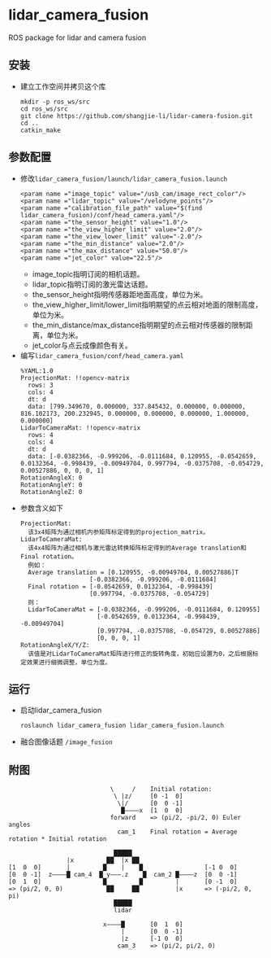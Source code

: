 # lidar_camera_fusion

ROS package for lidar and camera fusion

## 安装
 - 建立工作空间并拷贝这个库
   ```Shell
   mkdir -p ros_ws/src
   cd ros_ws/src
   git clone https://github.com/shangjie-li/lidar-camera-fusion.git
   cd ..
   catkin_make
   ```

## 参数配置
 - 修改`lidar_camera_fusion/launch/lidar_camera_fusion.launch`
   ```Shell
   <param name ="image_topic" value="/usb_cam/image_rect_color"/>
   <param name ="lidar_topic" value="/velodyne_points"/>
   <param name ="calibration_file_path" value="$(find lidar_camera_fusion)/conf/head_camera.yaml"/>
   <param name ="the_sensor_height" value="1.0"/>
   <param name ="the_view_higher_limit" value="2.0"/>
   <param name ="the_view_lower_limit" value="-2.0"/>
   <param name ="the_min_distance" value="2.0"/>
   <param name ="the_max_distance" value="50.0"/>
   <param name ="jet_color" value="22.5"/>
   ```
    - image_topic指明订阅的相机话题。
    - lidar_topic指明订阅的激光雷达话题。
    - the_sensor_height指明传感器距地面高度，单位为米。
    - the_view_higher_limit/lower_limit指明期望的点云相对地面的限制高度，单位为米。
    - the_min_distance/max_distance指明期望的点云相对传感器的限制距离，单位为米。
    - jet_color与点云成像颜色有关。
 - 编写`lidar_camera_fusion/conf/head_camera.yaml`
   ```Shell
   %YAML:1.0
   ProjectionMat: !!opencv-matrix
     rows: 3
     cols: 4
     dt: d
     data: [799.349670, 0.000000, 337.845432, 0.000000, 0.000000, 816.102173, 200.232945, 0.000000, 0.000000, 0.000000, 1.000000, 0.000000]
   LidarToCameraMat: !!opencv-matrix
     rows: 4
     cols: 4
     dt: d
     data: [-0.0382366, -0.999206, -0.0111684, 0.120955, -0.0542659, 0.0132364, -0.998439, -0.00949704, 0.997794, -0.0375708, -0.054729, 0.00527886, 0, 0, 0, 1]
   RotationAngleX: 0
   RotationAngleY: 0
   RotationAngleZ: 0
   ```
 - 参数含义如下
   ```Shell
   ProjectionMat:
     该3x4矩阵为通过相机内参矩阵标定得到的projection_matrix。
   LidarToCameraMat:
     该4x4矩阵为通过相机与激光雷达转换矩阵标定得到的Average translation和Final rotation。
     例如：
     Average translation = [0.120955, -0.00949704, 0.00527886]T
                      [-0.0382366, -0.999206, -0.0111684]
     Final rotation = [-0.0542659, 0.0132364, -0.998439]
                      [0.997794, -0.0375708, -0.054729]
     则：
     LidarToCameraMat = [-0.0382366, -0.999206, -0.0111684, 0.120955]
                        [-0.0542659, 0.0132364, -0.998439, -0.00949704]
                        [0.997794, -0.0375708, -0.054729, 0.00527886]
                        [0, 0, 0, 1]
   RotationAngleX/Y/Z:
     该值是对LidarToCameraMat矩阵进行修正的旋转角度，初始应设置为0，之后根据标定效果进行细微调整，单位为度。
   ```

## 运行
 - 启动lidar_camera_fusion
   ```Shell
   roslaunch lidar_camera_fusion lidar_camera_fusion.launch
   ```
 - 融合图像话题
   `/image_fusion`

## 附图
   ```Shell
                               \     /    Initial rotation:
                                \ |z/     [0 -1  0]
                                 \|/      [0  0 -1]
                                  █————x  [1  0  0]
                               forward    => (pi/2, -pi/2, 0) Euler angles
                                 cam_1    Final rotation = Average rotation * Initial rotation
  
                                █████
                   |x         ██  |x ██
   [1  0  0]       |         █    |    █                 [-1 0  0]
   [0  0 -1]  z————█ cam_4  █ y———.z    █  cam_2 █————z  [0  0 -1]
   [0  1  0]                 █         █         |       [0 -1  0]
   => (pi/2, 0, 0)            ██     ██          |x      => (-pi/2, 0, pi)
                                █████
                                lidar

                             x————█       [0  1  0]
                                  |       [0  0 -1]
                                  |z      [-1 0  0]
                                 cam_3    => (pi/2, pi/2, 0)
   ```



